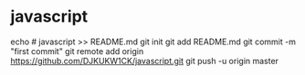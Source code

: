 # javascript
echo # javascript >> README.md
git init
git add README.md
git commit -m "first commit"
git remote add origin https://github.com/DJKUKW1CK/javascript.git
git push -u origin master
